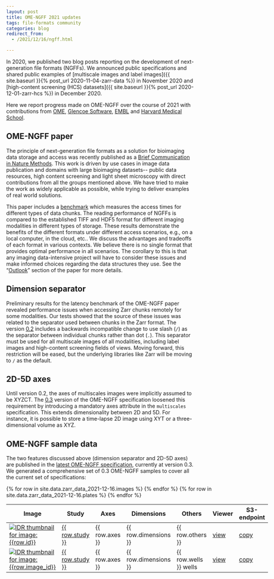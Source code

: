 ```yaml
---
layout: post
title: OME-NGFF 2021 updates
tags: file-formats community
categories: blog
redirect_from:
  - /2021/12/16/ngff.html

---
```


In 2020, we published two blog posts reporting on the development of
next-generation file formats (NGFFs). We announced public specifications and
shared public examples of
[multiscale images and label images]({{ site.baseurl }}{% post_url 2020-11-04-zarr-data %}) in November 2020
and [high-content screening (HCS) datasets]({{ site.baseurl }}{% post_url 2020-12-01-zarr-hcs %}) in December 2020.

Here we report progress made on OME-NGFF over the course of 2021 with contributions from [OME](https://www.openmicroscopy.org/),
[Glencoe Software](https://www.glencoesoftware.com/),
[EMBL](https://www.embl.org/groups/kreshuk/)
and [Harvard Medical School](http://gehlenborglab.org).


## OME-NGFF paper

The principle of next-generation file formats as a solution for bioimaging
data storage and access was recently published as a
[Brief Communication in Nature Methods](https://www.nature.com/articles/s41592-021-01326-w).
This work is driven by use cases in image data publication and domains
with large bioimaging datasets-- public data resources, high content screening
and light sheet microscopy with direct contributions from all the groups
mentioned above. We have tried to make the work as widely applicable as
possible, while trying to deliver examples of real world solutions.

This paper includes a
[benchmark](https://github.com/ome/bioimage-latency-benchmark) which measures
the access times for different types of  data chunks. The reading performance
of NGFFs is compared to the established TIFF and HDF5 format for different
imaging modalities in different types of storage. These results demonstrate
the benefits of the different formats under different access scenarios, e.g.,
on a local computer, in the cloud, etc..  We discuss the advantages and
tradeoffs of each format in various contexts.  We believe there is no single
format that provides optimal performance in all scenarios. The corollary to
this is that any imaging data-intensive project will have to consider these
issues and make informed choices regarding the data structures they use. See
the “[Outlook](https://www.nature.com/articles/s41592-021-01326-w#Sec4)”
section of the paper for more details.


## Dimension separator

Preliminary results for the latency benchmark of the OME-NGFF paper revealed
performance issues when accessing Zarr chunks remotely for some modalities.
Our tests showed that the source of these issues was related to the separator
used between chunks in the Zarr format. The version
[0.2](https://ngff.openmicroscopy.org/0.2) includes a backwards incompatible
change to use slash (`/`) as the separator between individual chunks rather
than dot (`.`). This separator must be used for all multiscale images of all
modalities, including label images and high-content screening fields of views.
Moving forward, this restriction will be eased, but the underlying libraries
like Zarr will be moving to `/` as the default.

## 2D-5D axes

Until version 0.2, the axes of multiscales images were implicitly assumed to
be XYZCT. The [0.3](https://ngff.openmicroscopy.org/0.3/) version of the
OME-NGFF specification loosened this requirement by introducing a mandatory
axes attribute in the `multiscales` specification. This extends  dimensionality
between 2D and 5D. For instance, it is possible to store a time-lapse 2D image
using XYT or a three-dimensional volume as XYZ.

## OME-NGFF sample data

The two features discussed above (dimension separator and 2D-5D axes) are
published in the
[latest OME-NGFF specification](https://ngff.openmicroscopy.org/latest/),
currently at version 0.3. We generated a comprehensive set of 0.3 OME-NGFF
samples to cover all the current set of specifications:

<div class="row">
    <div class="small-12 small-centered medium-12 medium-centered columns">
        <div class="row horizontal">
            <table>
                <thead>
                    <th>Image</th>
                    <th>Study</th>
                    <th>Axes</th>
                    <th>Dimensions</th>
                    <th>Others</th>
                    <th title="View the data in vizarr">Viewer</th>
                    <th title="Link to the data in OME-Zarr format (not for viewing!)">S3-endpoint</th>
                </thead>
                <tbody>
                {% for row in site.data.zarr_data_2021-12-16.images %}
                    <tr>
                        <td>
                            <a href="https://idr.openmicroscopy.org/webclient/?show=image-{{ row.id }}">
                                <img alt="IDR thumbnail for image:{{row.id}}"  style="margin:0" src="https://idr.openmicroscopy.org/webclient/render_thumbnail/{{row.id}}/"/>
                            </a>
                        </td>
                        <td>
                            <a title="Study {{ row.study }} in IDR" href="https://idr.openmicroscopy.org/search/?query=Name:{{ row.study }}">{{ row.study }}</a>
                        </td>
                        <td>{{ row.axes }}</td>
                        <td>{{ row.dimensions }}</td>
                        <td>{{ row.others }}</td>
                        <td>
                            <a title="Open in viewer above" target='vizarr' href="https://hms-dbmi.github.io/vizarr/?source=https://uk1s3.embassy.ebi.ac.uk/idr/zarr/v0.3/{{ row.study }}{{ row.experiment }}/{{ row.id }}.zarr">
                                view
                            </a>
                        </td>
                        <td>
                            <a title="S3 endpoint. Not for viewing!" href="https://uk1s3.embassy.ebi.ac.uk/idr/zarr/v0.3/{{ row.study }}{{ row.experiment }}/{{ row.id }}.zarr">
                                copy
                            </a>
                        </td>
                    </tr>
                {% endfor %}
                {% for row in site.data.zarr_data_2021-12-16.plates %}
                    <tr>
                        <td>
                            <a href="https://idr.openmicroscopy.org/webclient/?show=plate-{{ row.id }}">
                                <img alt="IDR thumbnail for image:{{row.image_id}}" style="margin:0" src="https://idr.openmicroscopy.org/webclient/render_thumbnail/{{row.image_id}}/"/>
                            </a>
                        </td>
                        <td>
                            <a title="Study {{ row.study }} in IDR" href="https://idr.openmicroscopy.org/search/?query=Name:{{ row.study }}">{{ row.study }}</a>
                        </td>
                        <td>{{ row.axes }}</td>
                        <td>{{ row.dimensions }}</td>
                        <td>{{ row.wells }} wells</td>
                        <td>
                            <a title="Open in viewer above" target='vizarr' href="https://hms-dbmi.github.io/vizarr/?source=https://uk1s3.embassy.ebi.ac.uk/idr/zarr/v0.3/{{ row.study }}{{ row.screen }}/{{ row.id }}.zarr">
                                view
                            </a>
                        </td>
                        <td>
                            <a title="S3 endpoint. Not for viewing!" href="https://uk1s3.embassy.ebi.ac.uk/idr/zarr/v0.3/{{ row.study }}{{ row.screen }}/{{ row.id }}.zarr">
                                copy
                            </a>
                        </td>
                    </tr>
                {% endfor %}
                </tbody>
            </table>
        </div>
    </div>
</div>
